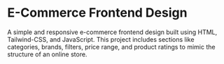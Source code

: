 # E-Commerce Frontend Design

A simple and responsive e-commerce frontend design built using HTML, Tailwind-CSS, and JavaScript. This project includes sections like categories, brands, filters, price range, and product ratings to mimic the structure of an online store.



